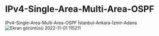 # IPv4-Single-Area-Multi-Area-OSPF
IPv4-Single-Area-Multi-Area-OSPF İstanbul-Ankara-İzmir-Adana
![Ekran görüntüsü 2022-11-01 115211](https://user-images.githubusercontent.com/56456793/199195395-33bab421-0122-4ab7-aeb8-39aa0ba2ea45.png)

